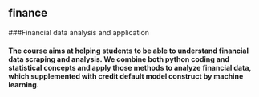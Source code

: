 ## finance

###Financial data analysis and application

#### The course aims at helping students to be able to understand financial data scraping and analysis. We combine both python coding and statistical concepts and apply those methods to analyze financial data, which supplemented with credit default model construct by machine learning.

